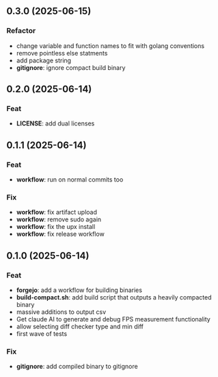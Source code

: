 ## 0.3.0 (2025-06-15)

### Refactor

- change variable and function names to fit with golang conventions
- remove pointless else statments
- add package string
- **gitignore**: ignore compact build binary

## 0.2.0 (2025-06-14)

### Feat

- **LICENSE**: add dual licenses

## 0.1.1 (2025-06-14)

### Feat

- **workflow**: run on normal commits too

### Fix

- **workflow**: fix artifact upload
- **workflow**: remove sudo again
- **workflow**: fix the upx install
- **workflow**: fix release workflow

## 0.1.0 (2025-06-14)

### Feat

- **forgejo**: add a workflow for building binaries
- **build-compact.sh**: add build script that outputs a heavily compacted binary
- massive additions to output csv
- Get claude AI to generate and debug FPS measurement functionality
- allow selecting diff checker type and min diff
- first wave of tests

### Fix

- **gitignore**: add compiled binary to gitignore
